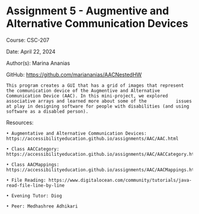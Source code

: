 Assignment 5 - Augmentive and Alternative Communication Devices
===============================================================

Course: CSC-207

Date: April 22, 2024

Author(s): Marina Ananias

GitHub: https://github.com/mariananias/AACNestedHW

    This program creates a GUI that has a grid of images that represent the communication device of the Augmentive and Alternative Communication Device (AAC). In this mini-project, we explored associative arrays and learned more about some of the           issues at play in designing software for people with disabilities (and using software as a disabled person).

Resources:

    • Augmentative and Alternative Communication Devices: https://accessibilityeducation.github.io/assignments/AAC/AAC.html
    
    • Class AACCategory: https://accessibilityeducation.github.io/assignments/AAC/AACCategory.html
    
    • Class AACMappings: https://accessibilityeducation.github.io/assignments/AAC/AACMappings.html
    
    • File Reading: https://www.digitalocean.com/community/tutorials/java-read-file-line-by-line
    
    • Evening Tutor: Diog
    
    • Peer: Medhashree Adhikari

